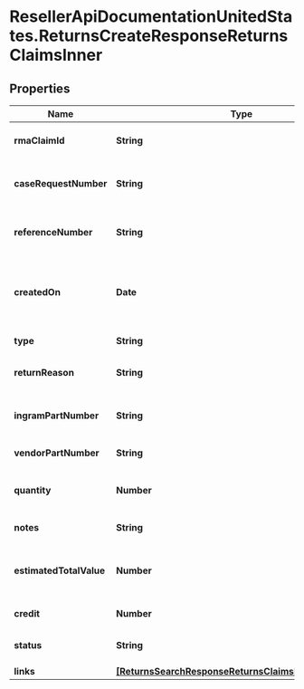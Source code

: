 # ResellerApiDocumentationUnitedStates.ReturnsCreateResponseReturnsClaimsInner

## Properties

Name | Type | Description | Notes
------------ | ------------- | ------------- | -------------
**rmaClaimId** | **String** | The rmaClaimId claim id. | [optional] 
**caseRequestNumber** | **String** | A unique return request number. | [optional] 
**referenceNumber** | **String** | The reference number for the return. | [optional] 
**createdOn** | **Date** | The date on which the return request was created.  | [optional] 
**type** | **String** | Type of request. | [optional] 
**returnReason** | **String** | The reason for the return. | [optional] 
**ingramPartNumber** | **String** | Unique line number from Ingram. | [optional] 
**vendorPartNumber** | **String** | Vendor Part Number. | [optional] 
**quantity** | **Number** | Return quantity of the product. | [optional] 
**notes** | **String** | Return notes. | [optional] 
**estimatedTotalValue** | **Number** | The estimated total value of the return. | [optional] 
**credit** | **Number** | The amount of credit. | [optional] 
**status** | **String** | The status of the request. | [optional] 
**links** | [**[ReturnsSearchResponseReturnsClaimsInnerLinksInner]**](ReturnsSearchResponseReturnsClaimsInnerLinksInner.md) |  | [optional] 



